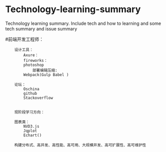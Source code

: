 # Technology-learning-summary
Technology learning summary. Include tech and how to learning and some tech summary and issue summary

#前端开发工程师：
		
		设计工具：
			Axure：
			fireworks：
			photoshop
				部署编辑压缩:
			Webpack(Gulp Babel )
		
		论坛：
			Oschina
			github
			Stackoverflow 
			
		
		现阶段学习方向：
		
		图表类：
			NVD3.js
			Jqplot
			Echart()
			
		构建分布式、高并发、高性能、高可用、大规模并发、高可扩展性、高可维护性
